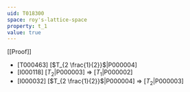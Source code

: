```yaml
---
uid: T018300
space: roy's-lattice-space
property: t_1
value: true
---
```

[[Proof]]

* [T000463] [$T_{2 \frac{1}{2}}$|P000004]
* [I000118] [$T_2$|P000003] => [$T_1$|P000002]
* [I000032] [$T_{2 \frac{1}{2}}$|P000004] => [$T_2$|P000003]

